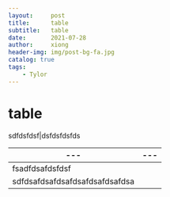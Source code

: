 ```yaml
---
layout:     post
title:      table
subtitle:   table
date:       2021-07-28
author:     xiong
header-img: img/post-bg-fa.jpg
catalog: true
tags:
    - Tylor
---
```


# table

sdfdsfdsf|dsfdsfdsfds

| ---                            | ---  |
| ------------------------------ | ---- |
| fsadfdsafdsfdsf                |      |
| sdfdsafdsafdsafdsafdsafdsafdsa |      |

